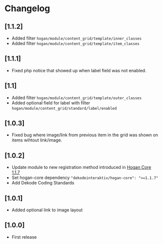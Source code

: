 # Changelog

## [1.1.2]
- Added filter `hogan/module/content_grid/template/inner_classes`
- Added filter `hogan/module/content_grid/template/item_classes`

## [1.1.1]
- Fixed php notice that showed up when label field was not enabled.

## [1.1]
- Added filter `hogan/module/content_grid/template/outer_classes`
- Added optional field for label with filter `hogan/module/content_grid/standard/label/enabled`

## [1.0.3]
- Fixed bug where image/link from previous item in the grid was shown on items wihtout link/image.

## [1.0.2]
- Update module to new registration method introduced in [Hogan Core 1.1.7](https://github.com/DekodeInteraktiv/hogan-core/releases/tag/1.1.7)
- Set hogan-core dependency `"dekodeinteraktiv/hogan-core": ">=1.1.7"`
- Add Dekode Coding Standards

## [1.0.1]
- Added optional link to image layout

## [1.0.0]
- First release
